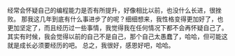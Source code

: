 经常会怀疑自己的编程能力是否有所提升，好像相比以前，也没什么长进，很挫败。 
那我这几年到底有什么事进步了的呢？细细想来，我性格变得更加好了，也更加坚定了，而且经历过一些事情，我觉得我在任何情况下都不会再怀疑自己了。
其实有时候，我会觉得以前的自己不是自己，那个自己太愚蠢了，哈哈，但可能这就是成长必须要经历的吧。
总之，我很好，感恩好吧，哈哈。
